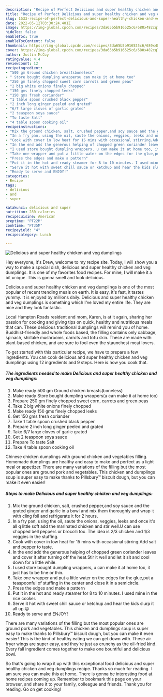 ```yaml
---
description: "Recipe of Perfect Delicious and super healthy chicken and veg dumplings"
title: "Recipe of Perfect Delicious and super healthy chicken and veg dumplings"
slug: 1533-recipe-of-perfect-delicious-and-super-healthy-chicken-and-veg-dumplings
date: 2022-05-12T03:30:24.401Z
image: https://img-global.cpcdn.com/recipes/3da65b5b916525c6/680x482cq70/delicious-and-super-healthy-chicken-and-veg-dumplings-recipe-main-photo.jpg
hideToc: false
enableToc: true
enableTocContent: false
thumbnail: https://img-global.cpcdn.com/recipes/3da65b5b916525c6/680x482cq70/delicious-and-super-healthy-chicken-and-veg-dumplings-recipe-main-photo.jpg
cover: https://img-global.cpcdn.com/recipes/3da65b5b916525c6/680x482cq70/delicious-and-super-healthy-chicken-and-veg-dumplings-recipe-main-photo.jpg
author: Justin McCoy
ratingvalue: 4.4
reviewcount: 12
recipeingredient:
- "500 gm Ground chicken breastsboneless"
- " Store bought dumpling wrappersu can make it at home too"
- "250 gm finely chopped sweet corn carrots and green peas"
- "2 big white onions finely chopped"
- "150 gms finely chopped leeks"
- "150 gms fresh coriander"
- "1 table spoon crushed black pepper"
- "2 inch long ginger peeled and grated"
- "6/7 large cloves of garlic grated"
- "2 teaspoon soya sauce"
- "To taste Salt"
- "4 table spoon cooking oil"
recipeinstructions:
- "Mix the ground chicken, salt, crushed pepper,and soy sauce and the grated ginger and garlic in a bowl and mix them thoroughly and wrap it with cling foil and refrigerate it for 2 hours."
- "In a fry pan, using the oil, saute the onions, veggies, leeks and once it&#39;s all q little soft add the marinated chicken and stir well.U can use chopped bell peppers or brocolli too. The idea is 2/3 chicken and 1/3 veggies in the stuffing."
- "Cook with cover in low heat for 15 mins with occasional stirring.Add salt and pepper to taste."
- "In the end add the generous helping of chopped green coriander leaves and cover it after turning off the heat.Stir it well and let it sit and cool down for a little while."
- "I used store bought dumpling wrappers, u can make it at home too, it just has to be fine or thin."
- "Take one wrapper and put a little water on the edges for the glue,put a teaspoonful of stuffing in the center and close it in a semicircle."
- "Press the edges and make a pattern"
- "Put it in the hot and ready steamer for 8 to 10 minutes. I used mine in the rice cooker."
- "Serve it hot with sweet chill sauce or ketchup and hear the kids slurp it all up.😊"
- "Ready to serve and ENJOY!"
categories:
- Recipe
tags:
- delicious
- and
- super

katakunci: delicious and super 
nutrition: 280 calories
recipecuisine: American
preptime: "PT22M"
cooktime: "PT35M"
recipeyield: "4"
recipecategory: Lunch

---
```



![Delicious and super healthy chicken and veg dumplings](https://img-global.cpcdn.com/recipes/3da65b5b916525c6/680x482cq70/delicious-and-super-healthy-chicken-and-veg-dumplings-recipe-main-photo.jpg)

Hey everyone, it's Drew, welcome to my recipe site. Today, I will show you a way to make a special dish, delicious and super healthy chicken and veg dumplings. It is one of my favorites food recipes. For mine, I will make it a bit unique. This is gonna smell and look delicious.

Delicious and super healthy chicken and veg dumplings is one of the most popular of recent trending meals on earth. It is easy, it's fast, it tastes yummy. It is enjoyed by millions daily. Delicious and super healthy chicken and veg dumplings is something which I've loved my entire life. They are nice and they look fantastic.

Local Hampton Roads resident and mom, Karen, is at it again, sharing her passion for cooking and giving tips on quick, healthy and nutritious meals that can. These delicious traditional dumplings will remind you of home. Buddhist-friendly and whole foods based, the filling contains only cabbage, spinach, shiitake mushrooms, carrots and tofu skin. These are made with plant-based chicken, and are sure to fool even the staunchest meat lovers.


To get started with this particular recipe, we have to prepare a few ingredients. You can cook delicious and super healthy chicken and veg dumplings using 12 ingredients and 9 steps. Here is how you cook that.

<!--inarticleads1-->

##### The ingredients needed to make Delicious and super healthy chicken and veg dumplings:

1. Make ready 500 gm Ground chicken breasts(boneless)
1. Make ready  Store bought dumpling wrappers(u can make it at home too)
1. Prepare 250 gm finely chopped sweet corn, carrots and green peas
1. Take 2 big white onions finely chopped
1. Make ready 150 gms finely chopped leeks
1. Get 150 gms fresh coriander
1. Take 1 table spoon crushed black pepper
1. Prepare 2 inch long ginger peeled and grated
1. Take 6/7 large cloves of garlic grated
1. Get 2 teaspoon soya sauce
1. Prepare To taste Salt
1. Take 4 table spoon cooking oil


Chinese chicken dumplings with ground chicken and vegetables filling. Homemade dumplings are healthy and easy to make and perfect as a light meal or appetizer. There are many variations of the filling but the most popular ones are ground pork and vegetables. This chicken and dumplings soup is super easy to make thanks to Pillsbury™ biscuit dough, but you can make it even easier! 

<!--inarticleads2-->

##### Steps to make Delicious and super healthy chicken and veg dumplings:

1. Mix the ground chicken, salt, crushed pepper,and soy sauce and the grated ginger and garlic in a bowl and mix them thoroughly and wrap it with cling foil and refrigerate it for 2 hours.
1. In a fry pan, using the oil, saute the onions, veggies, leeks and once it&#39;s all q little soft add the marinated chicken and stir well.U can use chopped bell peppers or brocolli too. The idea is 2/3 chicken and 1/3 veggies in the stuffing.
1. Cook with cover in low heat for 15 mins with occasional stirring.Add salt and pepper to taste.
1. In the end add the generous helping of chopped green coriander leaves and cover it after turning off the heat.Stir it well and let it sit and cool down for a little while.
1. I used store bought dumpling wrappers, u can make it at home too, it just has to be fine or thin.
1. Take one wrapper and put a little water on the edges for the glue,put a teaspoonful of stuffing in the center and close it in a semicircle.
1. Press the edges and make a pattern
1. Put it in the hot and ready steamer for 8 to 10 minutes. I used mine in the rice cooker.
1. Serve it hot with sweet chill sauce or ketchup and hear the kids slurp it all up.😊
1. Ready to serve and ENJOY!

There are many variations of the filling but the most popular ones are ground pork and vegetables. This chicken and dumplings soup is super easy to make thanks to Pillsbury™ biscuit dough, but you can make it even easier! This is the kind of healthy eating we can get down with. These air fryer wings are super easy, and they&#39;re just as crunchy as the oil-fried kind. Every fall ingredient comes together to make one bountiful and delicious bowl. 

So that's going to wrap it up with this exceptional food delicious and super healthy chicken and veg dumplings recipe. Thanks so much for reading. I am sure you can make this at home. There is gonna be interesting food at home recipes coming up. Remember to bookmark this page on your browser, and share it to your family, colleague and friends. Thank you for reading. Go on get cooking!
